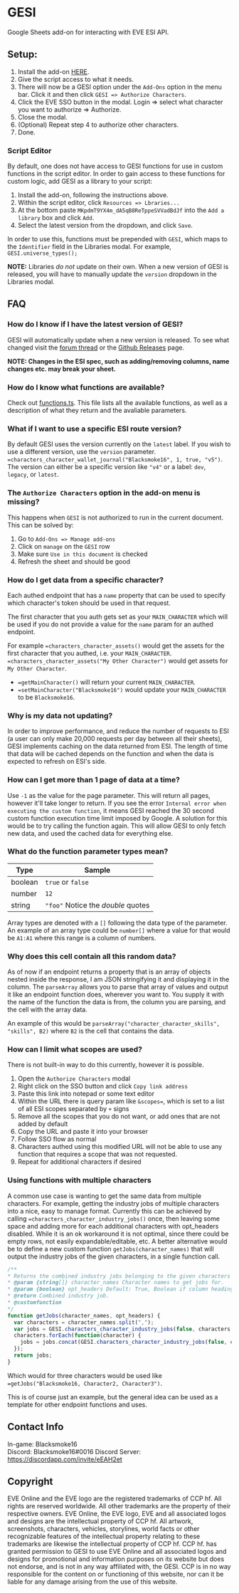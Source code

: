 # GESI

Google Sheets add-on for interacting with EVE ESI API.

## Setup:

1. Install the add-on [HERE](https://gsuite.google.com/marketplace/app/gesi/337869328721).
2. Give the script access to what it needs.
3. There will now be a GESI option under the `Add-Ons` option in the menu bar.  Click it and then click `GESI => Authorize Characters`.
4. Click the EVE SSO button in the modal.  Login => select what character you want to authorize => Authorize.
5. Close the modal.
6. (Optional) Repeat step 4 to authorize other characters.
7. Done.

### Script Editor

By default, one does not have access to GESI functions for use in custom functions in the script editor.  In order to gain access to these functions for custom logic, add GESI as a library to your script:

1. Install the add-on, following the instructions above.
2. Within the script editor, click `Resources => Lbraries...` 
3. At the bottom paste `MKpdmT9YX4m_dA5qB8ReTppeSVVadBdJf` into the `Add a library` box and click `Add`.
4. Select the latest version from the dropdown, and click `Save`.

In order to use this, functions must be prepended with `GESI`, which maps to the `Identifier` field in the Libraries modal.  For example, `GESI.universe_types();`

**NOTE:** Libraries _do not_ update on their own.  When a new version of GESI is released, you will have to manually update the `version` dropdown in the Libraries modal.

## FAQ

### How do I know if I have the latest version of GESI?

GESI will automatically update when a new version is released.  To see what changed visit the [forum thread](https://forums.eveonline.com/t/6-5-0-gesi-google-sheets-esi-library-now-with-some-post-endpoints/13406) or the [Github Releases](https://github.com/Blacksmoke16/GESI/releases) page.

**NOTE:  Changes in the ESI spec, such as adding/removing columns, name changes etc. may break your sheet.**

### How do I know what functions are available?

Check out [functions.ts](https://github.com/Blacksmoke16/GESI/blob/master/src/script/functions.ts).  This file lists all the available functions, as well as a description of what they return and the avaliable parameters.

### What if I want to use a specific ESI route version?

By default GESI uses the version currently on the `latest` label.  If you wish to use a different version, use the `version` parameter.  `=characters_character_wallet_journal("Blacksmoke16", 1, true, "v5")`.  The version can either be a specific version like `"v4"` or a label: `dev`, `legacy`, or `latest`.

### The `Authorize Characters` option in the add-on menu is missing?

This happens when `GESI` is not authorized to run in the current document.  This can be solved by:

1. Go to `Add-Ons => Manage add-ons`
2. Click on `manage` on the `GESI` row
3. Make sure `Use in this document` is checked
4. Refresh the sheet and should be good

### How do I get data from a specific character?

Each authed endpoint that has a `name` property that can be used to specify which character's token should be used in that request.  

The first character that you auth gets set as your `MAIN_CHARACTER` which will be used if you do not provide a value for the `name` param for an authed endpoint. 

For example `=characters_character_assets()` would get the assets for the first character that you authed, i.e. your `MAIN_CHARACTER`.  `=characters_character_assets("My Other Character")` would get assets for `My Other Character`.

- `=getMainCharacter()` will return your current `MAIN_CHARACTER`.
- `=setMainCharacter("Blacksmoke16")` would update your `MAIN_CHARACTER` to be `Blacksmoke16`.  

### Why is my data not updating?

In order to improve performance, and reduce the number of requests to ESI (a user can only make 20,000 requests per day between all their sheets), GESI implements caching on the data returned from ESI.  The length of time that data will be cached depends on the function and when the data is expected to refresh on ESI's side.  

### How can I get more than 1 page of data at a time?

Use `-1` as the value for the page parameter.  This will return all pages, however it'll take longer to return.  If you see the error `Internal error when executing the custom function`, it means GESI reached the 30 second custom function execution time limit imposed by Google.  A solution for this would be to try calling the function again.  This will allow GESI to only fetch new data, and used the cached data for everything else.

### What do the function parameter types mean?

| Type    | Sample                             |
| ------- | ---------------------------------- |
| boolean | `true` or `false`                  |
| number  | `12`                               |
| string  | `"foo"` Notice the _double_ quotes |

Array types are denoted with a `[]` following the data type of the parameter.  An example of an array type could be `number[]` where a value for that would be `A1:A1` where this range is a column of numbers.

### Why does this cell contain all this random data?

As of now if an endpoint returns a property that is an array of objects nested inside the response, I am JSON stringifying it and displaying it in the column.  The `parseArray` allows you to parse that array of values and output it like an endpoint function does, wherever you want to.  You supply it with the name of the function the data is from, the column you are parsing, and the cell with the array data.

An example of this would be `parseArray("character_character_skills", "skills", B2)` where `B2` is the cell that contains the data.

### How can I limit what scopes are used?

There is not built-in way to do this currently, however it is possible.

1. Open the `Authorize Characters` modal
2. Right click on the SSO button and click `Copy link address`
3. Paste this link into notepad or some text editor
4. Within the URL there is query param like `&scopes=`, which is set to a list of all ESI scopes separated by  `+` signs
5. Remove all the scopes that you do not want, or add ones that are not added by default
6. Copy the URL and paste it into your browser
7. Follow SSO flow as normal
8. Characters authed using this modified URL will not be able to use any function that requires a scope that was not requested.
9. Repeat for additional characters if desired

### Using functions with multiple characters

A common use case is wanting to get the same data from multiple characters.  For example, getting the industry jobs of multiple characters into a nice, easy to manage format.  Currently this can be achieved by calling `=characters_character_industry_jobs()` once, then leaving some space and adding more for each additional characters with opt_headers disabled.  While it is an ok workaround it is not optimal, since there could be empty rows, not easily expandable/editable, etc.  A better alternative would be to define a new custom function `getJobs(character_names)` that will output the industry jobs of the given characters, in a single function call.

```JavaScript
/**
* Returns the combined industry jobs belonging to the given characters
* @param {string[]} character_names Character names to get jobs for.
* @param {boolean} opt_headers Default: True, Boolean if column headings should be listed or not.
* @return Combined industry job.
* @customfunction
*/
function getJobs(character_names, opt_headers) {
  var characters = character_names.split(",");
  var jobs = GESI.characters_character_industry_jobs(false, characters.shift(), opt_headers);
  characters.forEach(function(character) {
    jobs = jobs.concat(GESI.characters_character_industry_jobs(false, character.trim(), false));
  });
  return jobs;
}
```

Which would for three characters would be used like `=getJobs("Blacksmoke16, Character2, Character3")`.

This is of course just an example, but the general idea can be used as a template for other endpoint functions and uses.

## Contact Info

In-game:  Blacksmoke16  
Discord:  Blacksmoke16#0016
Discord Server: https://discordapp.com/invite/eEAH2et

## Copyright
 EVE Online and the EVE logo are the registered trademarks of CCP hf. All rights are reserved worldwide. All other 
 trademarks are the property of their respective owners. EVE Online, the EVE logo, EVE and all associated logos and designs are the intellectual property of CCP hf. All artwork, screenshots, characters, vehicles, storylines, world facts or other recognizable features of the intellectual property relating to these trademarks are likewise the intellectual property of CCP hf.    CCP hf. has granted permission to GESI to use EVE Online and all associated logos and designs for promotional and information purposes on its website but does not endorse, and is not in any way affiliated with, the GESI. CCP is in no way responsible for the content on or functioning of this website, nor can it be liable for any damage arising from the use of this website.
